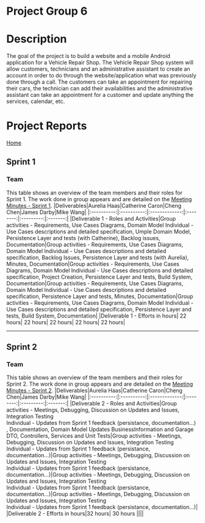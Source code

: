 # Project Group 6

# Description
The goal of the project is to build a website and a mobile Android application for a Vehicle Repair Shop.
The Vehicle Repair Shop system will allow customers, technicians and an administrative assistant to create an account in order to do through the website/application what was previously done through a call. The customers can take an appointment for repairing their cars, the technician can add their availabilities and the administrative assistant can take an appointment for a customer and update anything the services, calendar, etc.

# Project Reports
[Home](https://github.com/McGill-ECSE321-Winter2021/project-group-06/wiki)
## Sprint 1
### Team
This table shows an overview of the team members and their roles for Sprint 1. The work done in group appears and are detailed on the [Meeting Minutes - Sprint 1](https://github.com/McGill-ECSE321-Winter2021/project-group-06/wiki/Meeting-Minutes---Sprint-1).
|Deliverables|Aurelia Haas|Catherine Caron|Cheng Chen|James Darby|Mike Wang|
|:----------:|:----------:|:-------------:|:--------:|:---------:|:-------:|
|Deliverable 1 - Roles and Activities|Group activities - Requirements, Use Cases Diagrams, Domain Model  Individual - Use Cases descriptions and detailed specification, Umple Domain Model, Persistence Layer and tests (with Catherine), Backlog issues, Documentation|Group activities - Requirements, Use Cases Diagrams, Domain Model  Individual - Use Cases descriptions and detailed specification, Backlog Issues, Persistence Layer and tests (with Aurelia), Minutes, Documentation|Group activities - Requirements, Use Cases Diagrams, Domain Model  Individual - Use Cases descriptions and detailed specification, Project Creation, Persistence Layer and tests, Build System, Documentation|Group activities - Requirements, Use Cases Diagrams, Domain Model  Individual - Use Cases descriptions and detailed specification, Persistence Layer and tests, Minutes, Documentation|Group activities - Requirements, Use Cases Diagrams, Domain Model  Individual - Use Cases descriptions and detailed specification, Persistence Layer and tests, Build System, Documentation|
|Deliverable 1 - Efforts in hours| 22 hours| 22 hours| 22 hours| 22 hours| 22 hours|

***
## Sprint 2
### Team
This table shows an overview of the team members and their roles for Sprint 2. The work done in group appears and are detailed on the [Meeting Minutes - Sprint 2](https://github.com/McGill-ECSE321-Winter2021/project-group-06/wiki/Meeting-Minutes---Sprint-2).
|Deliverables|Aurelia Haas|Catherine Caron|Cheng Chen|James Darby|Mike Wang|
|:----------:|:----------:|:-------------:|:--------:|:---------:|:-------:|
|Deliverable 2 - Roles and Activities|Group activities - Meetings, Debugging, Discussion on Updates and Issues, Integration Testing <br>Individual - Updates from Sprint 1 feedback (persistance, documentation...) , Documentation, Domain Model Updates BusinessInformation and Garage DTO, Controllers, Services and Unit Tests|Group activities - Meetings, Debugging, Discussion on Updates and Issues, Integration Testing <br>Individual - Updates from Sprint 1 feedback (persistance, documentation...)|Group activities - Meetings, Debugging, Discussion on Updates and Issues, Integration Testing <br>Individual - Updates from Sprint 1 feedback (persistance, documentation...)|Group activities - Meetings, Debugging, Discussion on Updates and Issues, Integration Testing <br>Individual - Updates from Sprint 1 feedback (persistance, documentation...)|Group activities - Meetings, Debugging, Discussion on Updates and Issues, Integration Testing <br>Individual - Updates from Sprint 1 feedback (persistance, documentation...)|
|Deliverable 2 - Efforts in hours|32 hours| 30 hours ||||
